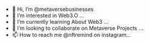 - 👋 Hi, I’m @metaversebusinesses
- 👀 I’m interested in Web3.O ...
- 🌱 I’m currently learning About Web3 ...
- 💞️ I’m looking to collaborate on Metaverse Projects ...
- 📫 How to reach me  @nftremind on instagram...

<!---
metaversebusinesses/metaversebusinesses is a ✨ special ✨ repository because its `README.md` (this file) appears on your GitHub profile.
You can click the Preview link to take a look at your changes.
--->
